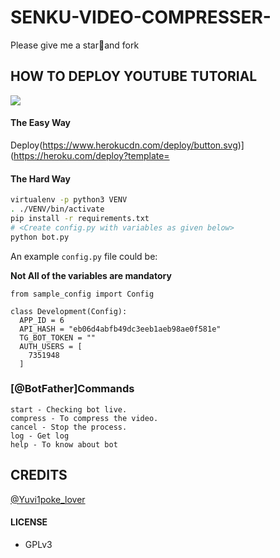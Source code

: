 # SENKU-VIDEO-COMPRESSER-
Please give me a star🌟and fork

## HOW TO DEPLOY YOUTUBE TUTORIAL

<a href="https://youtu.be/YEwAN3iTGyE"><img src="https://img.shields.io/badge/How%20To-Deploy-red.svg?logo=Youtube"></a>

#### The Easy Way

  Deploy(https://www.herokucdn.com/deploy/button.svg)](https://heroku.com/deploy?template=

#### The Hard Way

```sh
virtualenv -p python3 VENV
. ./VENV/bin/activate
pip install -r requirements.txt
# <Create config.py with variables as given below>
python bot.py
```

An example `config.py` file could be:

**Not All of the variables are mandatory**

```python3
from sample_config import Config

class Development(Config):
  APP_ID = 6
  API_HASH = "eb06d4abfb49dc3eeb1aeb98ae0f581e"
  TG_BOT_TOKEN = ""
  AUTH_USERS = [
    7351948
  ]
```

### [@BotFather]Commands

```
start - Checking bot live.
compress - To compress the video.
cancel - Stop the process.
log - Get log
help - To know about bot
```
## CREDITS

[@Yuvi1poke_lover](https://github.com/Yesawini12345/SENKU-VIDEO-COMPRESSER-)

#### LICENSE
- GPLv3
